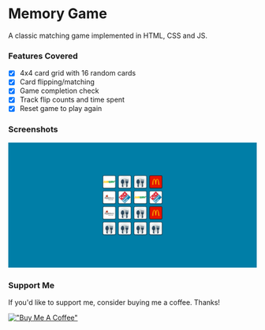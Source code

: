 # Memory Game

A classic matching game implemented in HTML, CSS and JS.

### Features Covered

- [x] 4x4 card grid with 16 random cards
- [x] Card flipping/matching
- [x] Game completion check
- [x] Track flip counts and time spent
- [x] Reset game to play again

### Screenshots

![Memory Game](https://raw.githubusercontent.com/refinedguides/memory-game/main/screenshot.png)

### Support Me

If you'd like to support me, consider buying me a coffee. Thanks!

[!["Buy Me A Coffee"](https://www.buymeacoffee.com/assets/img/custom_images/orange_img.png)](https://www.buymeacoffee.com/refinedguides)
